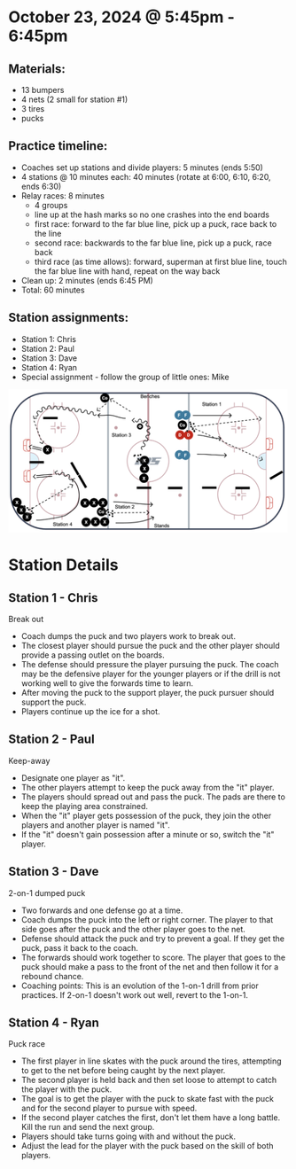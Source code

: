 
# October 23, 2024 @ 5:45pm - 6:45pm

## Materials:
- 13 bumpers
- 4 nets (2 small for station #1)
- 3 tires
- pucks

## Practice timeline:
- Coaches set up stations and divide players: 5 minutes (ends 5:50)
- 4 stations @ 10 minutes each: 40 minutes (rotate at 6:00, 6:10, 6:20, ends 6:30)
- Relay races: 8 minutes
    - 4 groups
    - line up at the hash marks so no one crashes into the end boards
    - first race: forward to the far blue line, pick up a puck, race back to the line
    - second race: backwards to the far blue line, pick up a puck, race back
    - third race (as time allows): forward, superman at first blue line, touch the far blue line with hand, repeat on the way back
- Clean up: 2 minutes (ends 6:45 PM)
- Total: 60 minutes

## Station assignments:
- Station 1: Chris
- Station 2: Paul
- Station 3: Dave
- Station 4: Ryan
- Special assignment - follow the group of little ones: Mike

<img src="https://github.com/salter14/hockey/blob/main/drill_diagrams/Practice_layout_20241009.png" alt="alt" width="800px">

# Station Details

## Station 1 - Chris
Break out
- Coach dumps the puck and two players work to break out.
- The closest player should pursue the puck and the other player should provide a passing outlet on the boards.
- The defense should pressure the player pursuing the puck. The coach may be the defensive player for the younger players or if the drill is not working well to give the forwards time to learn.
- After moving the puck to the support player, the puck pursuer should support the puck.
- Players continue up the ice for a shot.

## Station 2 - Paul
Keep-away
- Designate one player as "it".
- The other players attempt to keep the puck away from the "it" player.
- The players should spread out and pass the puck. The pads are there to keep the playing area constrained.
- When the "it" player gets possession of the puck, they join the other players and another player is named "it".
- If the "it" doesn't gain possession after a minute or so, switch the "it" player.

## Station 3 - Dave
2-on-1 dumped puck
- Two forwards and one defense go at a time.
- Coach dumps the puck into the left or right corner. The player to that side goes after the puck and the other player goes to the net.
- Defense should attack the puck and try to prevent a goal. If they get the puck, pass it back to the coach.
- The forwards should work together to score. The player that goes to the puck should make a pass to the front of the net and then follow it for a rebound chance.
- Coaching points: This is an evolution of the 1-on-1 drill from prior practices. If 2-on-1 doesn't work out well, revert to the 1-on-1.

## Station 4 - Ryan
Puck race
- The first player in line skates with the puck around the tires, attempting to get to the net before being caught by the next player.
- The second player is held back and then set loose to attempt to catch the player with the puck.
- The goal is to get the player with the puck to skate fast with the puck and for the second player to pursue with speed.
- If the second player catches the first, don't let them have a long battle. Kill the run and send the next group.
- Players should take turns going with and without the puck.
- Adjust the lead for the player with the puck based on the skill of both players.
